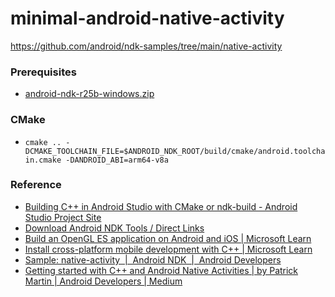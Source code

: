 minimal-android-native-activity
===============================
https://github.com/android/ndk-samples/tree/main/native-activity

### Prerequisites
- [android-ndk-r25b-windows.zip](https://dl.google.com/android/repository/android-ndk-r25b-windows.zip)

### CMake
- ```cmake .. -DCMAKE_TOOLCHAIN_FILE=$ANDROID_NDK_ROOT/build/cmake/android.toolchain.cmake -DANDROID_ABI=arm64-v8a```
### Reference
- [Building C++ in Android Studio with CMake or ndk-build - Android Studio Project Site](http://tools.android.com/tech-docs/external-c-builds)
- [Download Android NDK Tools / Direct Links](https://gist.github.com/erm3nda/fdf42d28195e4fd82ed5b0bd2e228881)
- [Build an OpenGL ES application on Android and iOS | Microsoft Learn](https://learn.microsoft.com/en-us/cpp/cross-platform/build-an-opengl-es-application-on-android-and-ios?view=msvc-170)
- [Install cross-platform mobile development with C++ | Microsoft Learn](https://learn.microsoft.com/en-us/cpp/cross-platform/install-visual-cpp-for-cross-platform-mobile-development?source=recommendations&view=msvc-170)
- [Sample: native-activity  |  Android NDK  |  Android Developers](https://developer.android.com/ndk/samples/sample_na#mac)
- [Getting started with C++ and Android Native Activities | by Patrick Martin | Android Developers | Medium](https://medium.com/androiddevelopers/getting-started-with-c-and-android-native-activities-2213b402ffff)
